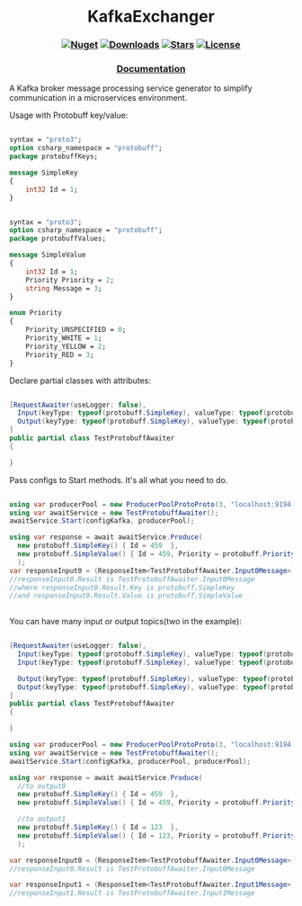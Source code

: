 <h1 align="center">
  <a>KafkaExchanger</a>
</h1>

<h3 align="center">

  [![Nuget](https://img.shields.io/nuget/v/KafkaExchanger?logo=KafkaExchanger)](https://www.nuget.org/packages/KafkaExchanger/)
  [![Downloads](https://img.shields.io/nuget/dt/KafkaExchanger.svg)](https://www.nuget.org/packages/KafkaExchanger/)
  [![Stars](https://img.shields.io/github/stars/SoftStoneDevelop/KafkaExchanger?color=brightgreen)](https://github.com/SoftStoneDevelop/KafkaExchanger/stargazers)
  [![License](https://img.shields.io/badge/license-MIT-blue.svg)](LICENSE)

</h3>

<h3 align="center">
  <a href="https://github.com/SoftStoneDevelop/KafkaExchanger/tree/main/Documentation/Readme.md">Documentation</a>
</h3>

A Kafka broker message processing service generator to simplify communication in a microservices environment.

Usage with Protobuff key/value:

```proto

syntax = "proto3";
option csharp_namespace = "protobuff";
package protobuffKeys;

message SimpleKey
{
    int32 Id = 1;
}

```

```proto

syntax = "proto3";
option csharp_namespace = "protobuff";
package protobuffValues;

message SimpleValue
{
    int32 Id = 1;
    Priority Priority = 2;
    string Message = 3;
}

enum Priority
{
    Priority_UNSPECIFIED = 0;
    Priority_WHITE = 1;
    Priority_YELLOW = 2;
    Priority_RED = 3;
}

```
Declare partial classes with attributes:
```C#

[RequestAwaiter(useLogger: false),
  Input(keyType: typeof(protobuff.SimpleKey), valueType: typeof(protobuff.SimpleValue)),//input0
  Output(keyType: typeof(protobuff.SimpleKey), valueType: typeof(protobuff.SimpleValue))//output0
]
public partial class TestProtobuffAwaiter
{

}

```

Pass configs to Start methods. It's all what you need to do.
```C#

using var producerPool = new ProducerPoolProtoProto(3, "localhost:9194, localhost:9294, localhost:9394");
using var awaitService = new TestProtobuffAwaiter();
awaitService.Start(configKafka, producerPool);

using var response = await awaitService.Produce(
  new protobuff.SimpleKey() { Id = 459  },
  new protobuff.SimpleValue() { Id = 459, Priority = protobuff.Priority.Unspecified, Message = "Hello world!" }
  );
var responseInput0 = (ResponseItem<TestProtobuffAwaiter.Input0Message>)response.Result[0];
//responseInput0.Result is TestProtobuffAwaiter.Input0Message
//where responseInput0.Result.Key is protobuff.SimpleKey
//and responseInput0.Result.Value is protobuff.SimpleValue
            
```

You can have many input or output topics(two in the example):
```C#

[RequestAwaiter(useLogger: false),
  Input(keyType: typeof(protobuff.SimpleKey), valueType: typeof(protobuff.SimpleValue)),//input0
  Input(keyType: typeof(protobuff.SimpleKey), valueType: typeof(protobuff.SimpleValue)),//input1

  Output(keyType: typeof(protobuff.SimpleKey), valueType: typeof(protobuff.SimpleValue)),//output0
  Output(keyType: typeof(protobuff.SimpleKey), valueType: typeof(protobuff.SimpleValue))//output1
]
public partial class TestProtobuffAwaiter
{

}

using var producerPool = new ProducerPoolProtoProto(3, "localhost:9194, localhost:9294, localhost:9394");
using var awaitService = new TestProtobuffAwaiter();
awaitService.Start(configKafka, producerPool, producerPool);

using var response = await awaitService.Produce(
  //to output0
  new protobuff.SimpleKey() { Id = 459  },
  new protobuff.SimpleValue() { Id = 459, Priority = protobuff.Priority.Unspecified, Message = "Hello world!" },

  //to output1
  new protobuff.SimpleKey() { Id = 123  },
  new protobuff.SimpleValue() { Id = 123, Priority = protobuff.Priority.Unspecified, Message = "Hello world! 2" }
  );

var responseInput0 = (ResponseItem<TestProtobuffAwaiter.Input0Message>)response.Result[0];
//responseInput0.Result is TestProtobuffAwaiter.Input0Message

var responseInput1 = (ResponseItem<TestProtobuffAwaiter.Input1Message>)response.Result[1];
//responseInput1.Result is TestProtobuffAwaiter.Input1Message
```
